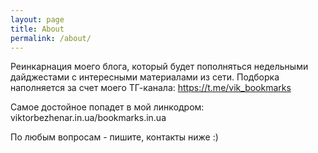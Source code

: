 ```yaml
---
layout: page
title: About
permalink: /about/
---
```


Реинкарнация моего блога, который будет пополняться недельными дайджестами с интересными материалами из сети. Подборка наполняется за счет моего ТГ-канала: https://t.me/vik_bookmarks

Самое достойное попадет в мой линкодром: viktorbezhenar.in.ua/bookmarks.in.ua

По любым вопросам - пишите, контакты ниже :)
